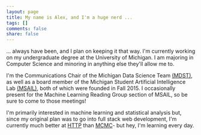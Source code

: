 ```yaml
---
layout: page
title: My name is Alex, and I'm a huge nerd ...
tags: []
comments: false
share: false
---
```


... always have been, and I plan on keeping it that way. I'm currently working on my undergraduate degree at the University of Michigan. I am majoring in Computer Science and minoring in anything else they'll allow me to.

I'm the Communications Chair of the Michigan Data Science Team [(MDST)](mdst.eecs.umich.edu), as well as a board member of the Michigan Student Artificial Intelligence Lab [(MSAIL)](msail.org), both of which were founded in Fall 2015. I occasionally present for the Machine Learning Reading Group section of MSAIL, so be sure to come to those meetings!

I'm primarily interested in machine learning and statistical analysis but, since my original plan was to go into full stack web development, I'm currently much better at [HTTP](https://en.wikipedia.org/wiki/Hypertext_Transfer_Protocol) than [MCMC](https://en.wikipedia.org/wiki/Markov_chain_Monte_Carlo)- but hey, I'm learning every day.

